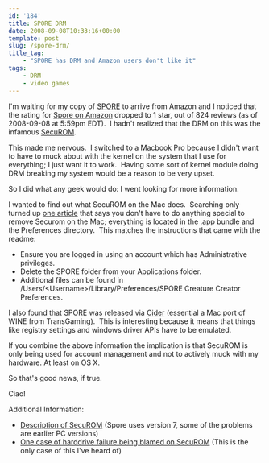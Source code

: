 ```yaml
---
id: '184'
title: SPORE DRM
date: 2008-09-08T10:33:16+00:00
template: post
slug: /spore-drm/
title_tag:
    - "SPORE has DRM and Amazon users don't like it"
tags:
    - DRM
    - video games
---
```


I'm waiting for my copy of [SPORE](http://www.spore.com/) to arrive from
Amazon and I noticed that the rating for
<a href="https://amzn.to/2ILbGCh">Spore on Amazon</a> dropped to 1 star, out
of 824 reviews (as of 2008-09-08 at 5:59pm EDT).  I hadn't realized that the
DRM on this was the infamous [SecuROM](http://en.wikipedia.org/wiki/SecuROM).

This made me nervous.  I switched to a Macbook Pro because I didn't want to
have to muck about with the kernel on the system that I use for everything; I
just want it to work.  Having some sort of kernel module doing DRM breaking my
system would be a reason to be very upset.<!-- more -->

So I did what any geek would do: I went looking for more information.

I wanted to find out what SecuROM on the Mac does.  Searching only turned up
[one article](http://securom.mustbedestroyed.org/phorum/viewtopic.php?f=8&t=84&p=701)
that says you don't have to do anything special to remove Securom on the Mac;
everything is located in the .app bundle and the Preferences directory.  This
matches the instructions that came with the readme:

-   Ensure you are logged in using an account which has Administrative
    privileges.
-   Delete the SPORE folder from your Applications folder.
-   Additional files can be found in
    /Users/&lt;Username&gt;/Library/Preferences/SPORE Creature Creator
    Preferences.

I also found that SPORE was released via
[Cider](http://www.transgaming.com/products/cider/) (essential a Mac port of
WINE from TransGaming).  This is interesting because it means that things like
registry settings and windows driver APIs have to be emulated.

If you combine the above information the implication is that SecuROM is only
being used for account management and not to actively muck with my hardware.
At least on OS X.

So that's good news, if true.

Ciao!

Additional Information:

-   [Description of SecuROM](http://reclaimyourgame.com/index.php?option=com_content&view=article&id=52&Itemid=13)
    (Spore uses version 7, some of the problems are earlier PC versions)
-   [One case of harddrive failure being blamed on SecuROM](http://forums.ea.com/mboards/thread.jspa?threadID=378657&tstart=0&start=251)
    (This is the only case of this I've heard of)
